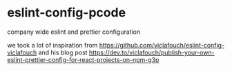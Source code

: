 # eslint-config-pcode
company wide eslint and prettier configuration

we took a lot of inspiration from https://github.com/viclafouch/eslint-config-viclafouch and his blog post https://dev.to/viclafouch/publish-your-own-eslint-prettier-config-for-react-projects-on-npm-g3p